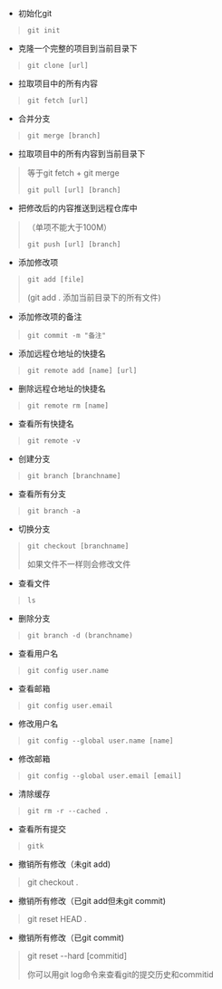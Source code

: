 * 初始化git

> `git init`

* 克隆一个完整的项目到当前目录下

> `git clone [url]`

* 拉取项目中的所有内容

> `git fetch [url]`

- 合并分支

> `git merge [branch]`

- 拉取项目中的所有内容到当前目录下

> 等于git fetch + git merge
>
> `git pull [url] [branch]`

- 把修改后的内容推送到远程仓库中

> （单项不能大于100M）
>
> `git push [url] [branch]`

- 添加修改项

> `git add [file]`
>
>  (git add . 添加当前目录下的所有文件)

- 添加修改项的备注

> `git commit -m "备注"`

- 添加远程仓地址的快捷名

> `git remote add [name] [url]`

- 删除远程仓地址的快捷名

> `git remote rm [name]`

- 查看所有快捷名

> `git remote -v`

- 创建分支

> `git branch [branchname]`

* 查看所有分支

> `git branch -a`

- 切换分支

> `git checkout [branchname]`
>
> 如果文件不一样则会修改文件

- 查看文件

> `ls`

- 删除分支

> `git branch -d (branchname)`

- 查看用户名

> `git config user.name`

- 查看邮箱

> `git config user.email`

- 修改用户名

> `git config --global user.name [name]`

- 修改邮箱

> `git config --global user.email [email]`

- 清除缓存

> `git rm -r --cached .`

- 查看所有提交

> `gitk`

* 撤销所有修改（未git add)

> git checkout .

* 撤销所有修改（已git add但未git commit)

> git reset HEAD .

* 撤销所有修改（已git commit)

> git reset --hard [commitid]
>
> 你可以用git log命令来查看git的提交历史和commitid